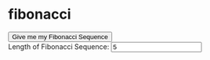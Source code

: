 # fibonacci
<!DOCTYPE html>
<html>
    <head>
        <title>Fibonacci Sequence (Rachel Winsor)</title>
    </head>
    <body>
    <div id = "userInterface" class="container">
            <button onclick="main()">Give me my Fibonacci Sequence</button>
            <div id = "inputPanel">
                <label for="n">Length of Fibonacci Sequence: </label>
                <input type="number" id="n" value="5"><br>
            </div>
        </div>
        <!-- Javascript -->
        <script type = "text/javascript">
        
        function main(){
        var fiblength = document.getElementById("n").value;
        var solution = new Array(fiblength);
        for (var i=0;i<fiblength;++i){
            solution[i]=fibSeq(i);
        }
        window.alert(solution);
        }
        function fibSeq(x){
          if(x==0){return 0;}
          if(x==1){return 1;}
          return fibSeq(x-1)+fibSeq(x-2);
        }
        
        
        </script>
    </body>
</html>
